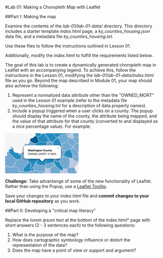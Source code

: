 #Lab 01: Making a Choropleth Map with Leaflet

##Part I: Making the map

Examine the contents of the *lab-01/lab-01-data/* directory. This directory includes a starter template *index.html* page, a *ky_counties_housing.json* data file, and a metadata file *ky_counties_housing.txt*.

Use these files to follow the instructions outlined in Lesson 01. 

Additionally, modify the *index.html* to fulfill the requirements listed below. 

The goal of this lab is to create a dynamically generated choropleth map in Leaflet with an accompanying legend. To achieve this, follow the instructions in the Lesson 01, modifying the *lab-01/ab-01-data/index.html* file as you go. Beyond the map described in Module 01, your map should also achieve the following:

1. Represent a normalized data attribute other than the "OWNED_MORT" used in the Lesson 01 example (refer to the metadata file *ky_counties_housing.txt* for a description of data property names).
2. Include a popup triggered when a user clicks on a county. The popup should display the name of the county, the attribute being mapped, and the value of that attribute for that county (converted to and displayed as a nice percentage value). For example:

![Example of popup](lab-01-graphics/popup.png)

**Challenge:** Take advantange of some of the new functionality of Leaflet. Rather than using the Popup, use a [Leaflet Tooltip](http://leafletjs.com/reference-1.0.0.html#tooltip).

Save your changes to your *index.html* file and **commit changes to your local GitHub repository** as you work. 

##Part II: Developing a "critical map literacy"

Replace the *lorem ipsum* text at the bottom of the index.html* page with short answers (2 - 3 sentences each) to the following questions:

1. What is the purpose of the map?
2. How does cartographic symbology influence or distort the representation of the data?
3. Does the map have a point of view or support and argument?
